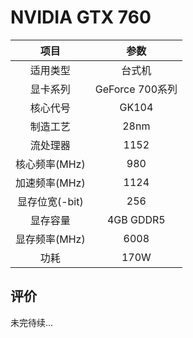 # NVIDIA GTX 760

| 项目 | 参数 |
| :------: | :------: |
|适用类型 | 台式机|
|显卡系列| GeForce 700系列|
|核心代号| GK104 |
|制造工艺| 28nm |
|流处理器| 1152 |
|核心频率(MHz)| 980 |
|加速频率(MHz)|1124 |
|显存位宽(-bit)| 256 |
|显存容量| 4GB GDDR5 |
|显存频率(MHz)| 6008 |
|功耗|170W |

## 评价

 未完待续...